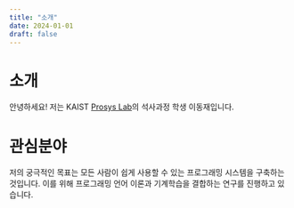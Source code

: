```yaml
---
title: "소개"
date: 2024-01-01
draft: false
---
```


# 소개

안녕하세요! 저는 KAIST [Prosys Lab](https://prosys.kaist.ac.kr/)의 석사과정 학생 이동재입니다.

# 관심분야

저의 궁극적인 목표는 모든 사람이 쉽게 사용할 수 있는 프로그래밍 시스템을 구축하는 것입니다.
이를 위해 프로그래밍 언어 이론과 기계학습을 결합하는 연구를 진행하고 있습니다.

